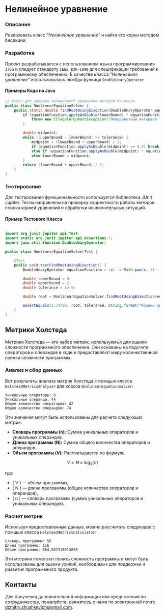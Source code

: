 # Нелинейное уравнение

### Описание

Реализовать класс _"Нелинейное уравнение"_ и найти его корни методом бисекции.

### Разработка

Проект разрабатывается с использованием языка программирования `Java` и следует стандарту `IEEE 830-1998` для спецификации требований к программному обеспечению.
В качестве класса _"Нелинейное уравнение"_ использовалась лямбда функиця `DoubleUnaryOperator`

#### Примеры Кода на Java

```java
// Класс для решения нелинейного уравнения методом бисекции
public class NonlinearEquationSolver {
    public static double findRootUsingBisection(DoubleUnaryOperator equationFunction, double lowerBound, double upperBound, double tolerance) {
        if (equationFunction.applyAsDouble(lowerBound) * equationFunction.applyAsDouble(upperBound) >= 0) {
            throw new IllegalArgumentException("Некорректный интервал [lowerBound;upperBound].");
        }

        double midpoint;
        while ((upperBound - lowerBound) >= tolerance) {
            midpoint = (lowerBound + upperBound) / 2;
            if (equationFunction.applyAsDouble(midpoint) == 0.0) break;
            else if (equationFunction.applyAsDouble(midpoint) * equationFunction.applyAsDouble(lowerBound) < 0) upperBound = midpoint;
            else lowerBound = midpoint;
        }
        return (lowerBound + upperBound) / 2;
    }
}
```

### Тестирование
Для тестирования функциональности используется библиотека JUnit Jupiter. Тесты направлены на проверку корректности работы методов поиска корней уравнений и обработки исключительных ситуаций.

#### Пример Тестового Класса
```java

import org.junit.jupiter.api.Test;
import static org.junit.jupiter.api.Assertions.*;
import java.util.function.DoubleUnaryOperator;

public class NonlinearEquationSolverTest {

    @Test
    public void testFindRootUsingBisection() {
        DoubleUnaryOperator equationFunction = (x) -> Math.pow(x, 3) - 3 * Math.pow(x, 2) + 3;

        double lowerBound = 0;
        double upperBound = 2;
        double tolerance = 1e-5;

        double root = NonlinearEquationSolver.findRootUsingBisection(equationFunction, lowerBound, upperBound, tolerance);

        assertEquals(1.34729, root, tolerance, String.format("Корень уравнения должен быть близок к %s", root));
    }
}
```

## Метрики Холстеда

Метрики Холстеда — это набор метрик, используемых для оценки сложности программного обеспечения. Они основаны на подсчете операторов и операндов в коде и предоставляют меру количественной оценки сложности программы.

### Анализ и сбор данных

Вот результаты анализа метрик Холстеда с помщью класса `HalsteadMetricsAnalyzer` для класса `NonlinearEquationSolver`:

```text
Уникальные операторы: 6
Уникальные операнды: 44
Общее количество операторов: 42
Общее количество операндов: 74
```

Эти значения могут быть использованы для расчета следующих метрик:

- **Словарь программы (n):** Сумма уникальных операторов и уникальных операндов.
- **Длина программы (N):** Сумма общего количества операторов и операндов.
- **Объем программы (V):** Рассчитывается по формуле

$$ V = N \times \log_2(n) $$

где:
- \( V \) — объем программы,
- \( N \) — длина программы (общее количество операторов и операндов),
- \( n \) — словарь программы (сумма уникальных операторов и уникальных операндов).

### Расчет метрик

Используя предоставленные данные, можно рассчитать следующее с помщью класса `HalsteadMetricsCalculator`:

```text
Словарь программы: 50
Длина программы: 116
Объем программы: 654.687318013868
```

Эти метрики помогают понять сложность программы и могут быть использованы для оценки усилий, необходимых для поддержки и развития программного продукта.

## Контакты
Для получения дополнительной информации или предложений по сотрудничеству, пожалуйста, свяжитесь с нами по электронной почте [dzmitry.shushkevich@gmail.com](mailto:dzmitry.shushkevich@gmail.com).
